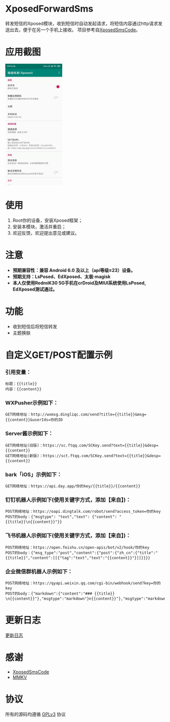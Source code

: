 # XposedForwardSms
转发短信的Xposed模块，收到短信时自动发起请求，将短信内容通过http请求发送出去，便于在另一个手机上接收。
项目参考自[XposedSmsCode](https://github.com/tianma8023/XposedSmsCode)。

# 应用截图
<img src="screenshot/001.jpg" width="180"/>

# 使用
1. Root你的设备，安装Xposed框架；
2. 安装本模块，激活并重启；
3. 欢迎反馈，欢迎提出意见或建议。

# 注意
- **预期兼容性：兼容 Android 6.0 及以上（api等级≥23）设备。**
- **预期支持：LsPosed、EdXposed、太极·magisk**
- **本人仅使用RedmiK30 5G手机在crDroid及MIUI系统使用LsPosed, EdXposed测试通过。**

# 功能
- 收到短信后将短信转发
- 主题换肤

# 自定义GET/POST配置示例
### 引用变量：
    标题：{{title}}
    内容：{{content}}

### WXPusher示例如下：
    GET网络地址：http://wxmsg.dingliqc.com/send?title={{title}}&msg={{content}}&userIds=你的ID

### Server酱示例如下：
    GET网络地址(旧版)：https://sc.ftqq.com/SCKey.send?text={{title}}&desp={{content}}
    GET网络地址(新版)：https://sct.ftqq.com/SCKey.send?text={{title}}&desp={{content}}

### bark「iOS」示例如下：
    GET网络地址：https://api.day.app/你的key/{{title}}/{{content}}

### 钉钉机器人示例如下(使用关键字方式，添加【来自】)：
    POST网络地址：https://oapi.dingtalk.com/robot/send?access_token=你的key
    POST的body：{"msgtype": "text","text": {"content": "{{title}}\n{{content}}"}}

### 飞书机器人示例如下(使用关键字方式，添加【来自】)：
    POST网络地址：https://open.feishu.cn/open-apis/bot/v2/hook/你的key
    POST的body：{"msg_type":"post","content":{"post":{"zh_cn":{"title":"{{title}}","content":[[{"tag":"text","text":"{{content}}"}]]}}}}

### 企业微信群机器人示例如下：
    POST网络地址：https://qyapi.weixin.qq.com/cgi-bin/webhook/send?key=你的key
    POST的body：{"markdown":{"content":"### {{title}} \n{{content}}"},"msgtype":"markdown"}n{{content}}"},"msgtype":"markdown"}

# 更新日志
[更新日志](/LOG-CN.md)

# 感谢
- [XposedSmsCode](https://github.com/tianma8023/XposedSmsCode)
- [MMKV](https://github.com/Tencent/MMKV)

# 协议
所有的源码均遵循 [GPLv3](https://www.gnu.org/licenses/gpl-3.0.txt) 协议